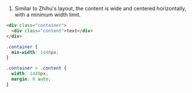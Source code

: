 1. Similar to Zhihu's layout, the content is wide and centered horizontally, with a minimum width limit.
```html
<div class="container">
  <div class="content">text</div>
</div>
```
```css
.container {
  min-width: 1440px;
}

.container > .content {
  width: 1440px;
  margin: 0 auto;
}
```